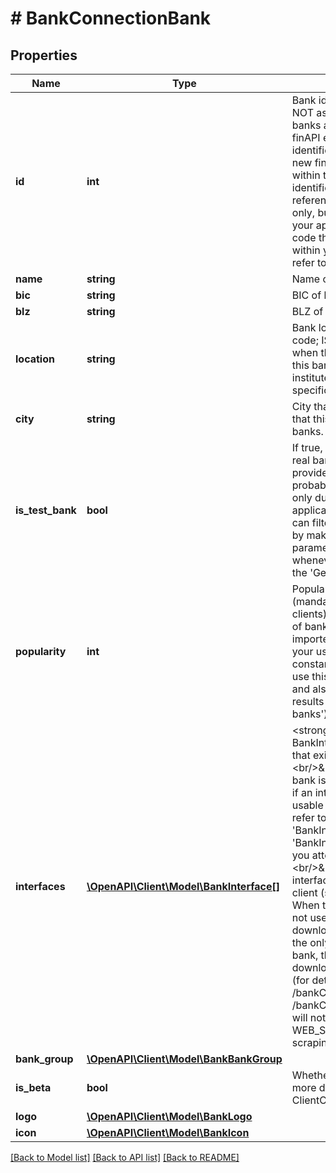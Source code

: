 # # BankConnectionBank

## Properties

Name | Type | Description | Notes
------------ | ------------- | ------------- | -------------
**id** | **int** | Bank identifier.&lt;br/&gt;&lt;br/&gt;NOTE: Do NOT assume that the identifiers of banks are the same across different finAPI environments. In fact, the identifiers may change whenever a new finAPI version is released, even within the same environment. The identifiers are meant to be used for references within the finAPI services only, but not for hard-coding them in your application. If you need to hard-code the usage of a certain bank within your application, please instead refer to the BLZ. |
**name** | **string** | Name of bank |
**bic** | **string** | BIC of bank | [optional]
**blz** | **string** | BLZ of bank |
**location** | **string** | Bank location (two-letter country code; ISO 3166 ALPHA-2). Note that when this field is not set, it means that this bank depicts an international institute which is not bound to any specific country. | [optional]
**city** | **string** | City that this bank is located in. Note that this field may not be set for some banks. | [optional]
**is_test_bank** | **bool** | If true, then this bank does not depict a real bank, but rather a testing endpoint provided by a bank or by finAPI. You probably want to regard these banks only during the development of your application, but not in production. You can filter out these banks in production by making sure that the &#39;isTestBank&#39; parameter is always set to &#39;false&#39; whenever your application is calling the &#39;Get and search all banks&#39; service. |
**popularity** | **int** | Popularity of this bank with your users (mandator-wide, i.e. across all of your clients). The value equals the number of bank connections that are currently imported for this bank across all of your users (which means it is a constantly adjusting value). You can use this field for statistical evaluation, and also for ordering bank search results (see service &#39;Get and search all banks&#39;). |
**interfaces** | [**\OpenAPI\Client\Model\BankInterface[]**](BankInterface.md) | &lt;strong&gt;Type:&lt;/strong&gt; BankInterface&lt;br/&gt; Set of interfaces that exist for the bank.&lt;br/&gt;&lt;br/&gt;Note:&lt;br/&gt;&amp;bull; If the set is empty, then the bank is not supported.&lt;br/&gt;&amp;bull; Even if an interface is listed, it might not be usable at the moment. Please always refer to the fields &#39;BankInterface.isAisSupported&#39; / &#39;BankInterface.isPisSupported&#39; before you attempt to use an interface.&lt;br/&gt;&amp;bull; The WEB_SCRAPER interface might be disabled for your client (see GET /clientConfiguration). When this is the case, then finAPI will not use the web scraper for data download, and if the web scraper is the only supported interface of this bank, then finAPI will not allow to download any data for this bank at all (for details, see POST /bankConnections/import and POST /bankConnections/update). Also, you will not be able to do payments via the WEB_SCRAPER interface, if web scraping is disabled for your client. |
**bank_group** | [**\OpenAPI\Client\Model\BankBankGroup**](BankBankGroup.md) |  | [optional]
**is_beta** | **bool** | Whether this bank is in beta phase. For more details, please refer to the field ClientConfiguration.betaBanksEnabled. |
**logo** | [**\OpenAPI\Client\Model\BankLogo**](BankLogo.md) |  | [optional]
**icon** | [**\OpenAPI\Client\Model\BankIcon**](BankIcon.md) |  | [optional]

[[Back to Model list]](../../README.md#models) [[Back to API list]](../../README.md#endpoints) [[Back to README]](../../README.md)

